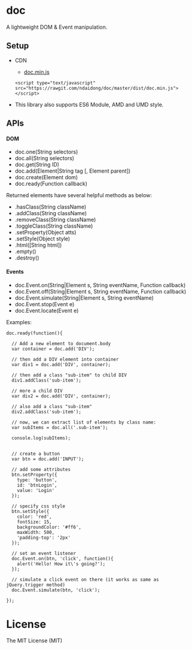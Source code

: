 # doc
A lightweight DOM & Event manipulation.

## Setup

- CDN

   - [doc.min.js](https://rawgit.com/ndaidong/doc/master/dist/doc.min.js)

  ```
  <script type="text/javascript" src="https://rawgit.com/ndaidong/doc/master/dist/doc.min.js"></script>
  ```

- This library also supports ES6 Module, AMD and UMD style.


## APIs

#### DOM

 - doc.one(String selectors)
 - doc.all(String selectors)
 - doc.get(String ID)
 - doc.add(Element|String tag [, Element parent])
 - doc.create(Element dom)
 - doc.ready(Function callback)

Returned elements have several helpful methods as below:

 - .hasClass(String className)
 - .addClass(String className)
 - .removeClass(String  className)
 - .toggleClass(String  className)
 - .setProperty(Object atts)
 - .setStyle(Object style)
 - .html([String html])
 - .empty()
 - .destroy()


#### Events

- doc.Event.on(String|Element s, String eventName, Function callback)
- doc.Event.off(String|Element s, String eventName, Function callback)
- doc.Event.simulate(String|Element s, String eventName)
- doc.Event.stop(Event e)
- doc.Event.locate(Event e)


Examples:

```
doc.ready(function(){

  // Add a new element to document.body
  var container = doc.add('DIV');

  // then add a DIV element into container
  var div1 = doc.add('DIV', container);

  // then add a class "sub-item" to child DIV
  div1.addClass('sub-item');

  // more a child DIV
  var div2 = doc.add('DIV', container);

  // also add a class "sub-item"
  div2.addClass('sub-item');

  // now, we can extract list of elements by class name:
  var subItems = doc.all('.sub-item');

  console.log(subItems);


  // create a button
  var btn = doc.add('INPUT');

  // add some attributes
  btn.setProperty({
    type: 'button',
    id: 'btnLogin',
    value: 'Login'
  });

  // specify css style
  btn.setStyle({
    color: 'red',
    fontSize: 15,
    backgroundColor: '#ff6',
    maxWidth: 500,
    'padding-top': '2px'
  });

  // set an event listener
  doc.Event.on(btn, 'click', function(){
    alert('Hello! How it\'s going?');
  });

  // simulate a click event on there (it works as same as jQuery.trigger method)
  doc.Event.simulate(btn, 'click');

});
```


# License

The MIT License (MIT)
